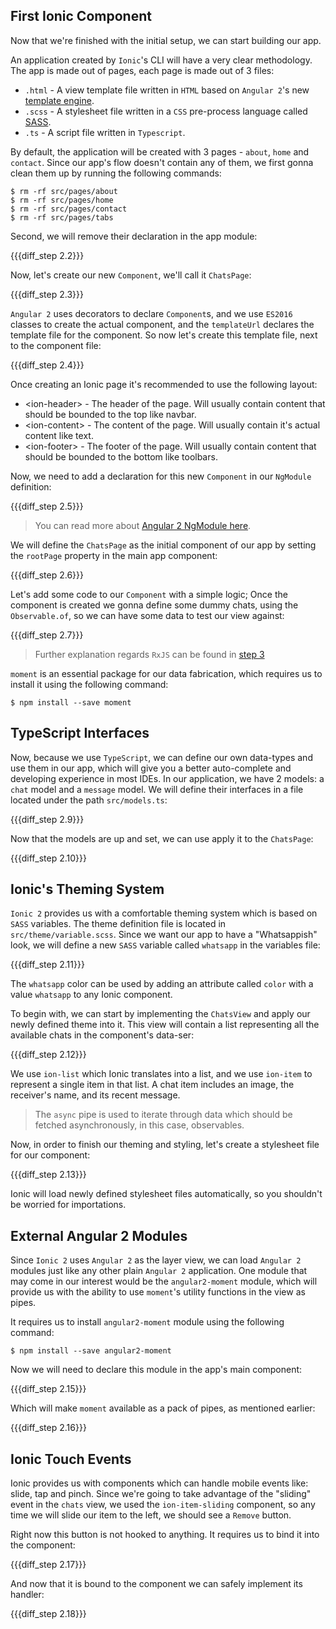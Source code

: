 ## First Ionic Component

Now that we're finished with the initial setup, we can start building our app.

An application created by `Ionic`'s CLI will have a very clear methodology. The app is made out of pages, each page is made out of 3 files:

- `.html` - A view template file written in `HTML` based on `Angular 2`'s new [template engine](https://angular.io/docs/ts/latest/guide/template-syntax.html).
- `.scss` - A stylesheet file written in a `CSS` pre-process language called [SASS](https://sass-lang.com).
- `.ts` - A script file written in `Typescript`.

By default, the application will be created with 3 pages - `about`, `home` and `contact`. Since our app's flow doesn't contain any of them, we first gonna clean them up by running the following commands:

    $ rm -rf src/pages/about
    $ rm -rf src/pages/home
    $ rm -rf src/pages/contact
    $ rm -rf src/pages/tabs

Second, we will remove their declaration in the app module:

{{{diff_step 2.2}}}

Now, let's create our new `Component`, we'll call it `ChatsPage`:

{{{diff_step 2.3}}}

`Angular 2` uses decorators to declare `Component`s, and we use `ES2016` classes to create the actual component, and the `templateUrl` declares the template file for the component. So now let's create this template file, next to the component file:

{{{diff_step 2.4}}}

Once creating an Ionic page it's recommended to use the following layout:

- &lt;ion-header&gt; - The header of the page. Will usually contain content that should be bounded to the top like navbar.
- &lt;ion-content&gt; - The content of the page. Will usually contain it's actual content like text.
- &lt;ion-footer&gt; - The footer of the page. Will usually contain content that should be bounded to the bottom like toolbars.

Now, we need to add a declaration for this new `Component` in our `NgModule` definition:

{{{diff_step 2.5}}}

> You can read more about [Angular 2 NgModule here](https://angular.io/docs/ts/latest/guide/ngmodule.html).

We will define the `ChatsPage` as the initial component of our app by setting the `rootPage` property in the main app component:

{{{diff_step 2.6}}}

Let's add some code to our `Component` with a simple logic; Once the component is created we gonna define some dummy chats, using the `Observable.of`, so we can have some data to test our view against:

{{{diff_step 2.7}}}

> Further explanation regards `RxJS` can be found in [step 3](./step3.md)

`moment` is an essential package for our data fabrication, which requires us to install it using the following command:

    $ npm install --save moment

## TypeScript Interfaces

Now, because we use `TypeScript`, we can define our own data-types and use them in our app, which will give you a better auto-complete and developing experience in most IDEs. In our application, we have 2 models: a `chat` model and a `message` model. We will define their interfaces in a file located under the path `src/models.ts`:

{{{diff_step 2.9}}}

Now that the models are up and set, we can use apply it to the `ChatsPage`:

{{{diff_step 2.10}}}

## Ionic's Theming System

`Ionic 2` provides us with a comfortable theming system which is based on `SASS` variables. The theme definition file is located in `src/theme/variable.scss`. Since we want our app to have a "Whatsappish" look, we will define a new `SASS` variable called `whatsapp` in the variables file:

{{{diff_step 2.11}}}

The `whatsapp` color can be used by adding an attribute called `color` with a value `whatsapp` to any Ionic component.

To begin with, we can start by implementing the `ChatsView` and apply our newly defined theme into it. This view will contain a list representing all the available chats in the component's data-ser:

{{{diff_step 2.12}}}

We use `ion-list` which Ionic translates into a list, and we use `ion-item` to represent a single item in that list. A chat item includes an image, the receiver's name, and its recent message.

> The `async` pipe is used to iterate through data which should be fetched asynchronously, in this case, observables.

Now, in order to finish our theming and styling, let's create a stylesheet file for our component:

{{{diff_step 2.13}}}

Ionic will load newly defined stylesheet files automatically, so you shouldn't be worried for importations.

## External Angular 2 Modules

Since `Ionic 2` uses `Angular 2` as the layer view, we can load `Angular 2` modules just like any other plain `Angular 2` application. One module that may come in our interest would be the `angular2-moment` module, which will provide us with the ability to use `moment`'s utility functions in the view as pipes.

It requires us to install `angular2-moment` module using the following command:

    $ npm install --save angular2-moment

Now we will need to declare this module in the app's main component:

{{{diff_step 2.15}}}

Which will make `moment` available as a pack of pipes, as mentioned earlier:

{{{diff_step 2.16}}}

## Ionic Touch Events

Ionic provides us with components which can handle mobile events like: slide, tap and pinch. Since we're going to take advantage of the "sliding" event in the `chats` view, we used the `ion-item-sliding` component, so any time we will slide our item to the left, we should see a `Remove` button.

Right now this button is not hooked to anything. It requires us to bind it into the component:

{{{diff_step 2.17}}}

And now that it is bound to the component we can safely implement its handler:

{{{diff_step 2.18}}}

